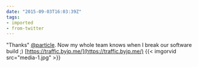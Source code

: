 ```yaml
---
date: "2015-09-03T16:03:39Z"
tags:
- imported
- from-twitter
---
```

"Thanks" [@particle](/twitter/#/particle). Now my whole team knows when I break our software build ;\) [https://traffic.byjp.me/](https://traffic.byjp.me/) {{< imgorvid src="media-1.jpg" >}}
